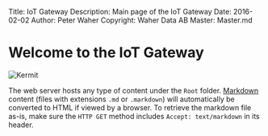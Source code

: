 ﻿Title: IoT Gateway
Description: Main page of the IoT Gateway
Date: 2016-02-02
Author: Peter Waher
Copyright: Waher Data AB
Master: Master.md

Welcome to the IoT Gateway
=============================

![Kermit](http://vignette1.wikia.nocookie.net/characters/images/9/98/Kermit-two1.jpg)

The web server hosts any type of content under the `Root` folder. [Markdown](Markdown.md) content (files with extensions `.md` or `.markdown`) will 
automatically be converted to HTML if viewed by a browser. To retrieve the markdown file as-is, make sure the `HTTP GET` method includes 
`Accept: text/markdown` in its header.